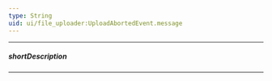 ```yaml
---
type: String
uid: ui/file_uploader:UploadAbortedEvent.message
---
```

---
##### shortDescription
<!-- Description goes here -->

---
<!-- Description goes here -->